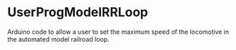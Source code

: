 # UserProgModelRRLoop
Arduino code to allow a user to set the maximum speed of the locomotive in the automated model railroad loop.
